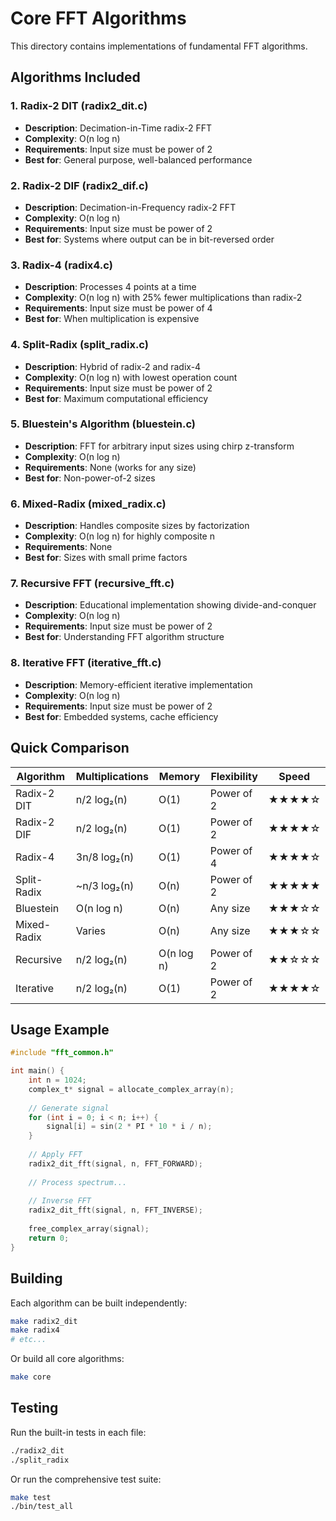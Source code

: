 # Core FFT Algorithms

This directory contains implementations of fundamental FFT algorithms.

## Algorithms Included

### 1. Radix-2 DIT (radix2_dit.c)
- **Description**: Decimation-in-Time radix-2 FFT
- **Complexity**: O(n log n)
- **Requirements**: Input size must be power of 2
- **Best for**: General purpose, well-balanced performance

### 2. Radix-2 DIF (radix2_dif.c)
- **Description**: Decimation-in-Frequency radix-2 FFT
- **Complexity**: O(n log n)
- **Requirements**: Input size must be power of 2
- **Best for**: Systems where output can be in bit-reversed order

### 3. Radix-4 (radix4.c)
- **Description**: Processes 4 points at a time
- **Complexity**: O(n log n) with 25% fewer multiplications than radix-2
- **Requirements**: Input size must be power of 4
- **Best for**: When multiplication is expensive

### 4. Split-Radix (split_radix.c)
- **Description**: Hybrid of radix-2 and radix-4
- **Complexity**: O(n log n) with lowest operation count
- **Requirements**: Input size must be power of 2
- **Best for**: Maximum computational efficiency

### 5. Bluestein's Algorithm (bluestein.c)
- **Description**: FFT for arbitrary input sizes using chirp z-transform
- **Complexity**: O(n log n)
- **Requirements**: None (works for any size)
- **Best for**: Non-power-of-2 sizes

### 6. Mixed-Radix (mixed_radix.c)
- **Description**: Handles composite sizes by factorization
- **Complexity**: O(n log n) for highly composite n
- **Requirements**: None
- **Best for**: Sizes with small prime factors

### 7. Recursive FFT (recursive_fft.c)
- **Description**: Educational implementation showing divide-and-conquer
- **Complexity**: O(n log n)
- **Requirements**: Input size must be power of 2
- **Best for**: Understanding FFT algorithm structure

### 8. Iterative FFT (iterative_fft.c)
- **Description**: Memory-efficient iterative implementation
- **Complexity**: O(n log n)
- **Requirements**: Input size must be power of 2
- **Best for**: Embedded systems, cache efficiency

## Quick Comparison

| Algorithm | Multiplications | Memory | Flexibility | Speed |
|-----------|----------------|---------|-------------|--------|
| Radix-2 DIT | n/2 log₂(n) | O(1) | Power of 2 | ★★★★☆ |
| Radix-2 DIF | n/2 log₂(n) | O(1) | Power of 2 | ★★★★☆ |
| Radix-4 | 3n/8 log₂(n) | O(1) | Power of 4 | ★★★★☆ |
| Split-Radix | ~n/3 log₂(n) | O(n) | Power of 2 | ★★★★★ |
| Bluestein | O(n log n) | O(n) | Any size | ★★★☆☆ |
| Mixed-Radix | Varies | O(n) | Any size | ★★★☆☆ |
| Recursive | n/2 log₂(n) | O(n log n) | Power of 2 | ★★☆☆☆ |
| Iterative | n/2 log₂(n) | O(1) | Power of 2 | ★★★★☆ |

## Usage Example

```c
#include "fft_common.h"

int main() {
    int n = 1024;
    complex_t* signal = allocate_complex_array(n);
    
    // Generate signal
    for (int i = 0; i < n; i++) {
        signal[i] = sin(2 * PI * 10 * i / n);
    }
    
    // Apply FFT
    radix2_dit_fft(signal, n, FFT_FORWARD);
    
    // Process spectrum...
    
    // Inverse FFT
    radix2_dit_fft(signal, n, FFT_INVERSE);
    
    free_complex_array(signal);
    return 0;
}
```

## Building

Each algorithm can be built independently:

```bash
make radix2_dit
make radix4
# etc...
```

Or build all core algorithms:

```bash
make core
```

## Testing

Run the built-in tests in each file:

```bash
./radix2_dit
./split_radix
```

Or run the comprehensive test suite:

```bash
make test
./bin/test_all
```
